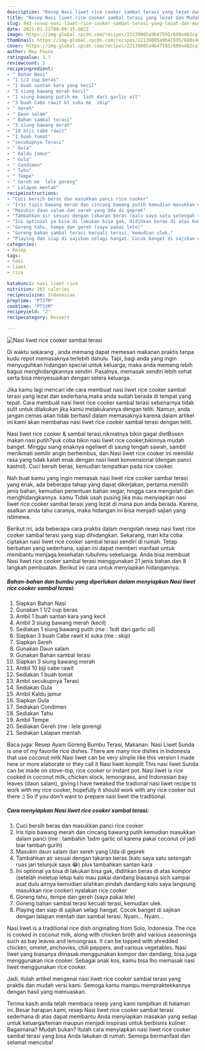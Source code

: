 ```yaml
---
description: "Resep Nasi liwet rice cooker sambal terasi yang lezat dan Mudah Dibuat"
title: "Resep Nasi liwet rice cooker sambal terasi yang lezat dan Mudah Dibuat"
slug: 943-resep-nasi-liwet-rice-cooker-sambal-terasi-yang-lezat-dan-mudah-dibuat
date: 2021-01-21T00:09:15.662Z
image: https://img-global.cpcdn.com/recipes/22139005a9b47595/680x482cq70/nasi-liwet-rice-cooker-sambal-terasi-foto-resep-utama.jpg
thumbnail: https://img-global.cpcdn.com/recipes/22139005a9b47595/680x482cq70/nasi-liwet-rice-cooker-sambal-terasi-foto-resep-utama.jpg
cover: https://img-global.cpcdn.com/recipes/22139005a9b47595/680x482cq70/nasi-liwet-rice-cooker-sambal-terasi-foto-resep-utama.jpg
author: May Payne
ratingvalue: 3.7
reviewcount: 5
recipeingredient:
- " Bahan Nasi"
- "1 1/2 cup beras"
- "1 buah santan kara yang kecil"
- "3 siung bawang merah kecil"
- "1 siung bawang putih me  1sdt dari garlic oil"
- "3 buah Cabe rawit kl suka me  skip"
- " Sereh"
- " Daun salam"
- " Bahan sambal terasi"
- "3 siung bawang merah"
- "10 biji cabe rawit"
- "1 buah tomat"
- "secukupnya Terasi"
- " Gula"
- " Kaldu jamur"
- " Gula"
- " Condimen"
- " Tahu"
- " Tempe"
- " Gereh me  lele goreng"
- " Lalapan mentah"
recipeinstructions:
- "Cuci bersih beras dan masukkan panci rice cooker"
- "Iris tipis bawang merah dan cincang bawang putih kemudian masukkan dalam panci (me : tambahin 1sdm garlic oil karena pakai coconut oil jadi biar tambah gurih)"
- "Masukin daun salam dan sereh yang Uda di geprek"
- "Tambahkan air sesuai dengan takaran beras (kalo saya satu setengah ruas jari telunjuk saya 😂) plus tambahkan santan kara"
- "Ini optional ya bisa di lakukan bisa gak, didihkan beras di atas kompor (setelah meletup letup kalo mau pakai dandang biasanya sich sampai asat dulu airnya kemudian silahkan pindah dandang kalo saya langsung masukkan rice cooker) nyalakan rice cooker"
- "Goreng tahu, tempe dan gereh (saya pakai lele)"
- "Goreng bahan sambal terasi kecuali terasi, kemudian ulek."
- "Playing dan siap di sajikan selagi hangat. Cocok banget di sajikan dengan lalapan mentah dan sambal terasi. Nyam... Nyam..."
categories:
- Resep
tags:
- nasi
- liwet
- rice

katakunci: nasi liwet rice 
nutrition: 265 calories
recipecuisine: Indonesian
preptime: "PT27M"
cooktime: "PT32M"
recipeyield: "2"
recipecategory: Dessert

---
```



![Nasi liwet rice cooker sambal terasi](https://img-global.cpcdn.com/recipes/22139005a9b47595/680x482cq70/nasi-liwet-rice-cooker-sambal-terasi-foto-resep-utama.jpg)

Di waktu  sekarang , anda memang dapat memesan makanan praktis tanpa kudu repot memasaknya terlebih dahulu. Tapi, bagi anda yang ingin menyuguhkan hidangan special untuk keluarga, maka anda memang lebih bagus menghidangkannya sendiri. Pasalnya, memasak sendiri lebih sehat serta bisa menyesuaikan dengan selera keluarga.

Jika kamu lagi mencari ide cara membuat nasi liwet rice cooker sambal terasi yang lezat dan sederhana,maka anda sudah berada di tempat yang tepat. Cara membuat nasi liwet rice cooker sambal terasi  sebenarnya tidak sulit untuk dilakukan jika kamu melakukannya dengan teliti. Namun, anda jangan cemas akan tidak berhasil dalam memasaknya 
karena dalam artikel ini kami akan membahas nasi liwet rice cooker sambal terasi dengan teliti.  

Nasi liwet rice cooker &amp; sambal terasi,nikmatnya bikin gagal dietBosen makan nasi putih?yuk coba bikin nasi liwet rice cooker,bikinnya mudah banget. Minggu siang enaknya ngeliwet di saung tengah sawah, sambil menikmati semilir angin berhembus, dan Nasi liwet rice cooker ini memiliki rasa yang tidak kalah enak dengan nasi liwet konvensional (dengan panci kastrol). Cuci bersih beras, kemudian tempatkan pada rice cooker.

Nah buat kamu yang ingin memasak nasi liwet rice cooker sambal terasi yang enak, ada beberapa tahap yang dapat dikerjakan, pertama memilih jenis bahan, kemudian penentuan bahan segar, hingga cara mengolah dan menghidangkannya. kamu Tidak usah pusing jika mau menyiapkan nasi liwet rice cooker sambal terasi yang lezat di mana pun anda berada. Karena, asalkan anda  tahu caranya, maka hidangan ini bisa menjadi sajian yang istimewa.

Berikut ini, ada beberapa cara praktis  dalam mengolah resep nasi liwet rice cooker sambal terasi yang siap dihidangkan. Sekarang, mari kita coba ciptakan nasi liwet rice cooker sambal terasi sendiri di rumah. Tetap berbahan yang sederhana, sajian ini dapat memberi manfaat untuk membantu menjaga kesehatan tubuhmu sekeluarga. Anda bisa membuat Nasi liwet rice cooker sambal terasi menggunakan 21 jenis bahan dan 8 langkah pembuatan. Berikut ini cara untuk menyiapkan hidangannya.

<!--inarticleads1-->

##### Bahan-bahan dan bumbu yang diperlukan dalam menyiapkan Nasi liwet rice cooker sambal terasi:

1. Siapkan  Bahan Nasi
1. Gunakan 1 1/2 cup beras
1. Ambil 1 buah santan kara yang kecil
1. Ambil 3 siung bawang merah (kecil)
1. Sediakan 1 siung bawang putih (me : 1sdt dari garlic oil)
1. Siapkan 3 buah Cabe rawit kl suka (me : skip)
1. Siapkan  Sereh
1. Gunakan  Daun salam
1. Gunakan  Bahan sambal terasi
1. Siapkan 3 siung bawang merah
1. Ambil 10 biji cabe rawit
1. Sediakan 1 buah tomat
1. Ambil secukupnya Terasi
1. Sediakan  Gula
1. Ambil  Kaldu jamur
1. Siapkan  Gula
1. Sediakan  Condimen
1. Sediakan  Tahu
1. Ambil  Tempe
1. Sediakan  Gereh (me : lele goreng)
1. Sediakan  Lalapan mentah


Baca juga: Resep Ayam Goreng Bumbu Terasi, Makanan. Nasi Liwet Sunda is one of my favorite rice dishes. There are many rice dishes in Indonesia that use coconut milk Nasi liwet can be very simple like this version I made here or more elaborate or they call it Nasi liwet komplit This nasi liwet Sunda can be made on stove-top, rice cooker or instant pot. Nasi liwet is rice cooked in coconut milk, chicken stock, lemongrass, and Indonesian bay leaves (daun salam), giving I have tweaked the tradional nasi liwet recipe to work with my rice cooker, hopefully it should work with any rice cooker out there :) So if you don&#39;t want to prepare nasi liwet the traditional. 

<!--inarticleads2-->

##### Cara menyiapkan Nasi liwet rice cooker sambal terasi:

1. Cuci bersih beras dan masukkan panci rice cooker
1. Iris tipis bawang merah dan cincang bawang putih kemudian masukkan dalam panci (me : tambahin 1sdm garlic oil karena pakai coconut oil jadi biar tambah gurih)
1. Masukin daun salam dan sereh yang Uda di geprek
1. Tambahkan air sesuai dengan takaran beras (kalo saya satu setengah ruas jari telunjuk saya 😂) plus tambahkan santan kara
1. Ini optional ya bisa di lakukan bisa gak, didihkan beras di atas kompor (setelah meletup letup kalo mau pakai dandang biasanya sich sampai asat dulu airnya kemudian silahkan pindah dandang kalo saya langsung masukkan rice cooker) nyalakan rice cooker
1. Goreng tahu, tempe dan gereh (saya pakai lele)
1. Goreng bahan sambal terasi kecuali terasi, kemudian ulek.
1. Playing dan siap di sajikan selagi hangat. Cocok banget di sajikan dengan lalapan mentah dan sambal terasi. Nyam... Nyam...


Nasi liwet is a traditional rice dish originating from Solo, Indonesia. The rice is cooked in coconut milk, along with chicken broth and various seasonings such as bay leaves and lemongrass. It can be topped with shredded chicken, omelet, anchovies, chili peppers, and various vegetables. Nasi liwet yang biasanya dimasak menggunakan kompor dan dandang, bisa juga menggunakan rice cooker. Sebagai anak kos, kamu bisa lho memasak nasi liwet menggunakan rice cooker. 

Jadi, itulah artikel mengenai  nasi liwet rice cooker sambal terasi  yang praktis dan mudah versi kami. Semoga kamu mampu mempraktekkannya dengan hasil yang memuaskan. 

Terima kasih anda telah membaca resep yang kami tampilkan di halaman ini. Besar harapan kami, resep  Nasi liwet rice cooker sambal terasi sederhana di atas dapat membantu Anda menyiapkan masakan yang sedap untuk keluarga/teman maupun menjadi inspirasi untuk berbisnis kuliner. Bagaimana? Mudah bukan? Itulah cara menyiapkan nasi liwet rice cooker sambal terasi yang bisa Anda lakukan di rumah. Semoga bermanfaat dan selamat mencoba!

